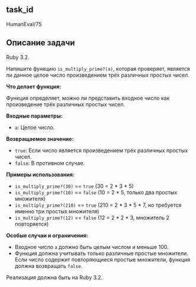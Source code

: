 ## task_id
HumanEval/75

## Описание задачи
Ruby 3.2.

Напишите функцию `is_multiply_prime?(a)`, которая проверяет, является ли данное целое число произведением трёх различных простых чисел.

**Что делает функция:**

Функция определяет, можно ли представить входное число как произведение трёх различных простых чисел.

**Входные параметры:**

* `a`: Целое число.

**Возвращаемое значение:**

* `true`: Если число является произведением трёх различных простых чисел.
* `false`: В противном случае.


**Примеры использования:**

* `is_multiply_prime?(30)` == `true` (30 = 2 * 3 * 5)
* `is_multiply_prime?(10)` == `false` (10 = 2 * 5, только два простых множителя)
* `is_multiply_prime?(210)` == `true` (210 = 2 * 3 * 5 * 7, но требуется именно три простых множителя)
* `is_multiply_prime?(12)` == `false` (12 = 2 * 2 * 3, множитель 2 повторяется)


**Особые случаи и ограничения:**

* Входное число `a` должно быть целым числом и меньше 100.
* Функция должна учитывать только различные простые множители.  Если число содержит повторяющиеся простые множители, функция должна возвращать `false`.

Реализация должна быть на Ruby 3.2.

